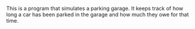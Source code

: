 This is a program that simulates a parking garage. It keeps track of how long a car has been parked in the garage and how much they owe for that time.
